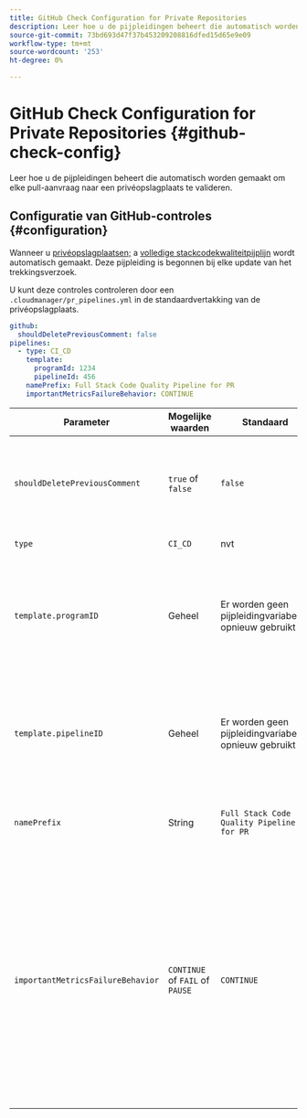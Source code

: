 ```yaml
---
title: GitHub Check Configuration for Private Repositories
description: Leer hoe u de pijpleidingen beheert die automatisch worden gemaakt om elke pull-aanvraag naar een privéopslagplaats te valideren.
source-git-commit: 73bd693d47f37b453209208816dfed15d65e9e09
workflow-type: tm+mt
source-wordcount: '253'
ht-degree: 0%

---
```



# GitHub Check Configuration for Private Repositories {#github-check-config}

Leer hoe u de pijpleidingen beheert die automatisch worden gemaakt om elke pull-aanvraag naar een privéopslagplaats te valideren.

## Configuratie van GitHub-controles {#configuration}

Wanneer u [privéopslagplaatsen;](private-repositories.md#using) a [volledige stackcodekwaliteitpijplijn](/help/implementing/cloud-manager/configuring-pipelines/introduction-ci-cd-pipelines.md) wordt automatisch gemaakt. Deze pijpleiding is begonnen bij elke update van het trekkingsverzoek.

U kunt deze controles controleren door een `.cloudmanager/pr_pipelines.yml` in de standaardvertakking van de privéopslagplaats.

```yaml
github:
  shouldDeletePreviousComment: false
pipelines:
  - type: CI_CD
    template:
      programId: 1234
      pipelineId: 456
    namePrefix: Full Stack Code Quality Pipeline for PR 
    importantMetricsFailureBehavior: CONTINUE
```

| Parameter | Mogelijke waarden | Standaard | Beschrijving |
|---|---|---|---|
| `shouldDeletePreviousComment` | `true` of `false` | `false` | Alleen de laatste opmerking met de resultaten van de codescanningcontrole houden bij het intrekkingsverzoek van de gebruiker of alles behouden |
| `type` | `CI_CD` | nvt | Bepaalt gedrag van een pijpleiding CI/CD |
| `template.programID` | Geheel | Er worden geen pijpleidingvariabelen opnieuw gebruikt | Kan worden gebruikt om het [pijplijnvariabelen](/help/implementing/cloud-manager/configuring-pipelines/pipeline-variables.md) die op een van de bestaande pijpleidingen zijn aangebracht die automatisch door elke PR worden aangelegd. |
| `template.pipelineID` | Geheel | Er worden geen pijpleidingvariabelen opnieuw gebruikt | Kan worden gebruikt om het [pijplijnvariabelen](/help/implementing/cloud-manager/configuring-pipelines/pipeline-variables.md) die op een van de bestaande pijpleidingen zijn aangebracht die automatisch door elke PR worden aangelegd. |
| `namePrefix` | String | `Full Stack Code Quality Pipeline for PR` | Gebruikt om de naam van de pijpleiding te plaatsen die automatisch wordt gecreeerd |
| `importantMetricsFailureBehavior` | `CONTINUE` of `FAIL` of `PAUSE` | `CONTINUE` | Plaatst het belangrijke metrische gedrag van de pijpleiding<br>`CONTINUE` = Als belangrijke metrisch ontbreekt, zal de pijpleiding zich automatisch vooruit bewegen<br>`FAIL` = de pijpleiding zal met een FAILED status beëindigen als belangrijke metrisch ontbreekt<br>`PAUSE` = De stap van het codescannen zal een WAITING status ontvangen wanneer belangrijke metrisch ontbreekt en moet manueel worden hervat |
